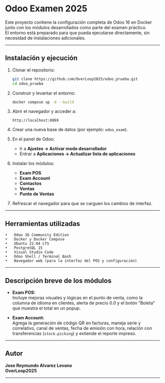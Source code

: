 # Odoo Examen 2025

Este proyecto contiene la configuración completa de Odoo 16 en Docker junto con los módulos desarrollados como parte del examen práctico.  
El entorno está preparado para que pueda ejecutarse directamente, sin necesidad de instalaciones adicionales.

---

## Instalación y ejecución

1. Clonar el repositorio:
   ```bash
   git clone https://github.com/OverLoop2025/odoo_prueba.git
   cd odoo_prueba
   ```

2. Construir y levantar el entorno:
   ```bash
   docker compose up -d --build
   ```

3. Abrir el navegador y acceder a:
   ```
   http://localhost:8069
   ```

4. Crear una nueva base de datos (por ejemplo: `odoo_exam`).

5. En el panel de Odoo:
   - Ir a **Ajustes → Activar modo desarrollador**
   - Entrar a **Aplicaciones → Actualizar lista de aplicaciones**

6. Instalar los módulos:
   - **Exam POS**
   - **Exam Account**
   - **Contactos**
   - **Ventas**
   - **Punto de Ventas**

7. Refrescar el navegador para que se carguen los cambios de interfaz.

---

## Herramientas utilizadas
	•	Odoo 16 Community Edition
	•	Docker y Docker Compose
	•	Ubuntu 22.04 LTS
	•	PostgreSQL 15
	•	Visual Studio Code
	•	Odoo Shell / Terminal Bash
	•	Navegador web (para la interfaz del POS y configuración)

---

## Descripción breve de los módulos

- **Exam POS:**  
  Incluye mejoras visuales y lógicas en el punto de venta, como la columna de idioma en clientes, alerta de precio 0.0 y el botón “Boleta” que muestra el total en un popup.

- **Exam Account:**  
  Agrega la generación de código QR en facturas, maneja serie y correlativo, canal de ventas, fecha de emisión con hora, relación con transferencias (`stock.picking`) y extiende el reporte impreso.

---

## Autor

**Jose Reymundo Alvarez Levano**  
**OverLoop2025**

---